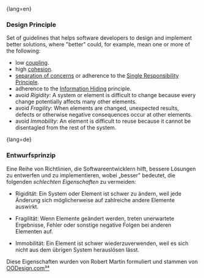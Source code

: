{lang=en}
### Design Principle

Set of guidelines that helps software developers to design and implement better solutions,
where "better" could, for example, mean one or more of the following:

  * low [coupling](#term-coupling).
  * high [cohesion](#term-cohesion).
  * [separation of concerns](#term-separation-of-concern) or adherence to the [Single Responsibility Principle](#term-single-responsibility-principle).
  * adherence to the [Information Hiding](#term-information-hiding) principle.
  * avoid *Rigidity*: A system or element is difficult to change because every change potentially
   affects many other elements.
  * avoid *Fragility*: When elements are changed, unexpected results, defects or otherwise negative consequences
   occur at other elements.
  * avoid *Immobility*: An element is difficult to reuse because it cannot be disentagled from the rest of the system.

{lang=de}
### Entwurfsprinzip

Eine Reihe von Richtlinien, die Softwareentwicklern hilft, bessere
Lösungen zu entwerfen und zu implementieren, wobei „besser" bedeutet,
die folgenden *schlechten Eigenschaften* zu vermeiden:

-   Rigidität: Ein System oder Element ist schwer zu ändern, weil jede
    Änderung sich möglicherweise auf zahlreiche andere Elemente
    auswirkt.

-   Fragilität: Wenn Elemente geändert werden, treten unerwartete
    Ergebnisse, Fehler oder sonstige negative Folgen bei anderen
    Elementen auf.

-   Immobilität: Ein Element ist schwer wiederzuverwenden, weil es sich
    nicht aus dem übrigen System herauslösen lässt.

Diese Eigenschaften wurden von Robert Martin formuliert und stammen
von
[OODesign.com](http://www.oodesign.com/design-principles.html)[³⁴](#_bookmark89)

